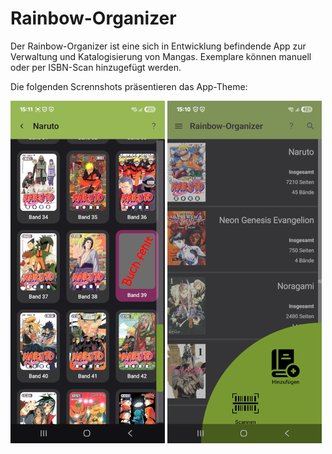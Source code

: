# Rainbow-Organizer
Der Rainbow-Organizer ist eine sich in Entwicklung befindende App zur Verwaltung und Katalogisierung von Mangas. Exemplare können manuell oder per ISBN-Scan hinzugefügt werden.

Die folgenden Scrennshots präsentieren das App-Theme:

![plot](./pictures/Shelf_1.png?raw=true)
![plot](./pictures/Landing_Page.png)

